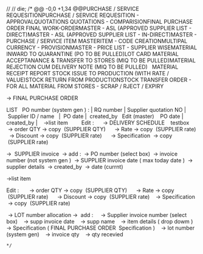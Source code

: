 



// 
// die;
/*
@@ -0,0 +1,34 @@PURCHASE / SERVICE REQUESITIONPURCHASE / SERVICE REQUESITION - APPROVALQUOTATIONS QUOTATIONS - COMPARISIONFINAL PURCHASE ORDER FINAL WORK-ORDERMASTER - ASL (APPROVED SUPPLIER LIST - DIRECT)MASTER - ASL (APPROVED SUPPLIER LIST - IN-DIRECT)MASTER - PURCHASE / SERVICE ITEM MASTERITEM - CODE CREATIONMULTIPAL CURRENCY - PROVISIONMASTER - PRICE LIST - SUPPLIER WISEMATERIAL INWARD TO QUARANTINE (PO TO BE PULLED)LOT CARD MATERIAL ACCEPTANANCE & TRANSFER TO STORES (MIQ TO BE PULLED)MATERIAL REJECTION CUM DELIVERY NOTE (MIQ TO BE PULLED)   MATERIAL RECEIPT REPORT STOCK ISSUE TO PRODUCTION (WITH RATE / VALUE)STOCK RETURN FROM PRODUCTIONSTOCK TRANSFER ORDER - FOR ALL MATERIAL FROM STORES - SCRAP / RJECT / EXPIRY




-> FINAL PURCHASE ORDER  

LIST 
  PO number (system gen ) : | RQ number | Supplier quotation NO |  Supplier ID / name   |  PO date |  created_by  
Edit (master)
   PO date | created_by |    
->list item         
Edit :      -> DELIVERY SCHEDULE    testbox    
            -> order QTY -> copy  (SUPPLIER QTY)     
            -> Rate -> copy  (SUPPLIER rate)    
            -> Discount -> copy  (SUPPLIER rate)     
            -> Specification  -> copy  (SUPPLIER rate)


->  SUPPLIER invoice  ->
add :   -> PO number (select box) 
        -> invoice number (not system gen ) 
        -> SUPPLIER invoice date ( max today date ) 
        -> supplier details 
        -> created_by 
        -> date (currnt)     

->list item     

Edit :      
        -> order QTY -> copy  (SUPPLIER QTY)     
        -> Rate -> copy  (SUPPLIER rate)     
        -> Discount -> copy  (SUPPLIER rate)    
        -> Specification  -> copy  (SUPPLIER rate)

 -> LOT number allocation ->
 add :
    -> Supplier invoice number (select box)   
    -> supp invoice date    
    -> supp name    
    -> item details ( drop dowm )   
    -> Specification ( FINAL PURCHASE ORDER  Specification )   
    -> lot number (system gen)   
    -> invoice qty   
    -> qty recevied 

    */
